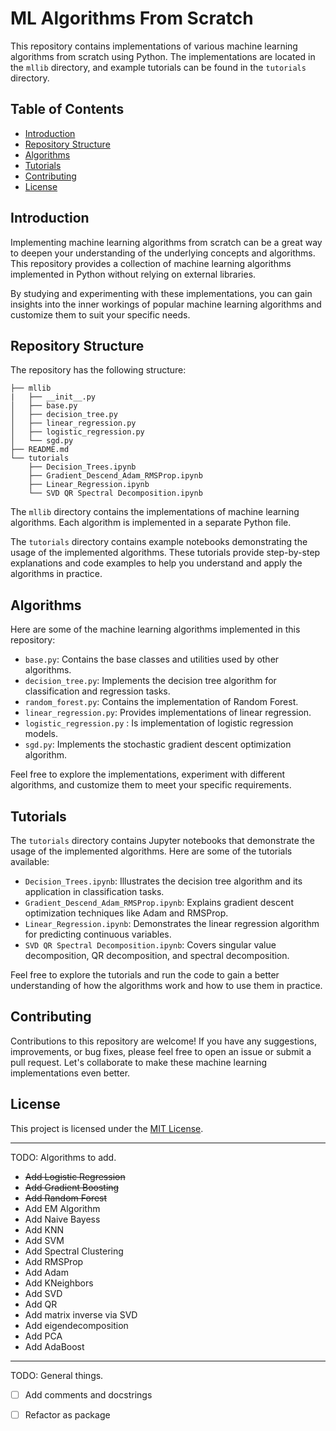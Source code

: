 # ML Algorithms From Scratch

This repository contains implementations of various machine learning algorithms from scratch using Python. The implementations are located in the `mllib` directory, and example tutorials can be found in the `tutorials` directory.

## Table of Contents

- [Introduction](#introduction)
- [Repository Structure](#repository-structure)
- [Algorithms](#algorithms)
- [Tutorials](#tutorials)
- [Contributing](#contributing)
- [License](#license)

## Introduction

Implementing machine learning algorithms from scratch can be a great way to deepen your understanding of the underlying concepts and algorithms. This repository provides a collection of machine learning algorithms implemented in Python without relying on external libraries.

By studying and experimenting with these implementations, you can gain insights into the inner workings of popular machine learning algorithms and customize them to suit your specific needs.

## Repository Structure

The repository has the following structure:
```
├── mllib
|   ├── __init__.py
│   ├── base.py
│   ├── decision_tree.py
│   ├── linear_regression.py
│   ├── logistic_regression.py
│   └── sgd.py
├── README.md
└── tutorials
    ├── Decision_Trees.ipynb
    ├── Gradient_Descend_Adam_RMSProp.ipynb
    ├── Linear_Regression.ipynb
    └── SVD QR Spectral Decomposition.ipynb
```

The `mllib` directory contains the implementations of machine learning algorithms. Each algorithm is implemented in a separate Python file.

The `tutorials` directory contains example notebooks demonstrating the usage of the implemented algorithms. These tutorials provide step-by-step explanations and code examples to help you understand and apply the algorithms in practice.

## Algorithms

Here are some of the machine learning algorithms implemented in this repository:

- `base.py`: Contains the base classes and utilities used by other algorithms.
- `decision_tree.py`: Implements the decision tree algorithm for classification and regression tasks.
- `random_forest.py`: Contains the implementation of Random Forest.
- `linear_regression.py`: Provides implementations of linear regression.
- `logistic_regression.py` : Is implementation of logistic regression models.
- `sgd.py`: Implements the stochastic gradient descent optimization algorithm.

Feel free to explore the implementations, experiment with different algorithms, and customize them to meet your specific requirements.

## Tutorials

The `tutorials` directory contains Jupyter notebooks that demonstrate the usage of the implemented algorithms. Here are some of the tutorials available:

- `Decision_Trees.ipynb`: Illustrates the decision tree algorithm and its application in classification tasks.
- `Gradient_Descend_Adam_RMSProp.ipynb`: Explains gradient descent optimization techniques like Adam and RMSProp.
- `Linear_Regression.ipynb`: Demonstrates the linear regression algorithm for predicting continuous variables.
- `SVD QR Spectral Decomposition.ipynb`: Covers singular value decomposition, QR decomposition, and spectral decomposition.

Feel free to explore the tutorials and run the code to gain a better understanding of how the algorithms work and how to use them in practice.

## Contributing

Contributions to this repository are welcome! If you have any suggestions, improvements, or bug fixes, please feel free to open an issue or submit a pull request. Let's collaborate to make these machine learning implementations even better.

## License

This project is licensed under the [MIT License](LICENSE).

---

TODO: Algorithms to add.
- ~~Add Logistic Regression~~
- ~~Add Gradient Boosting~~
- ~~Add Random Forest~~
- Add EM Algorithm
- Add Naive Bayess
- Add KNN
- Add SVM
- Add Spectral Clustering
- Add RMSProp
- Add Adam
- Add KNeighbors
- Add SVD
- Add QR
- Add matrix inverse via SVD
- Add eigendecomposition
- Add PCA 
- Add AdaBoost 


---
TODO: General things.

- [ ] Add comments and docstrings  
- [ ] Refactor as package


